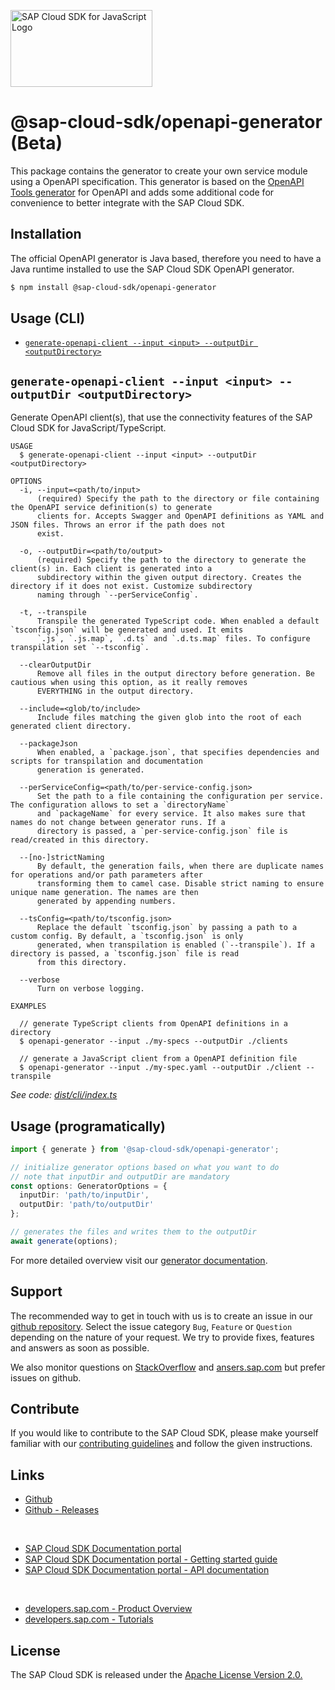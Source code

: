 <!-- sap-cloud-sdk-logo -->
<!-- This block is inserted by scripts/replace-common-readme.ts. Do not adjust it manually. -->
<a href="https://sap.com/s4sdk"><img src="https://help.sap.com/doc/2324e9c3b28748a4ae2ad08166d77675/1.0/en-US/logo-with-js.svg" alt="SAP Cloud SDK for JavaScript Logo" height="122.92" width="226.773"/></a>
<!-- sap-cloud-sdk-logo-stop -->

# @sap-cloud-sdk/openapi-generator (Beta)

This package contains the generator to create your own service module using a OpenAPI specification.
This generator is based on the [OpenAPI Tools generator](https://openapi-generator.tech/) for OpenAPI and adds some additional code for convenience to better integrate with the SAP Cloud SDK.

## Installation

The official OpenAPI generator is Java based, therefore you need to have a Java runtime installed to use the SAP Cloud SDK OpenAPI generator.

```bash
$ npm install @sap-cloud-sdk/openapi-generator
```

## Usage (CLI)

<!-- prettier-ignore-start -->
<!-- commands -->
* [`generate-openapi-client --input <input> --outputDir <outputDirectory>`](#generate-openapi-client---input-input---outputdir-outputdirectory)

## `generate-openapi-client --input <input> --outputDir <outputDirectory>`

Generate OpenAPI client(s), that use the connectivity features of the SAP Cloud SDK for JavaScript/TypeScript.

```
USAGE
  $ generate-openapi-client --input <input> --outputDir <outputDirectory>

OPTIONS
  -i, --input=<path/to/input>
      (required) Specify the path to the directory or file containing the OpenAPI service definition(s) to generate 
      clients for. Accepts Swagger and OpenAPI definitions as YAML and JSON files. Throws an error if the path does not 
      exist.

  -o, --outputDir=<path/to/output>
      (required) Specify the path to the directory to generate the client(s) in. Each client is generated into a 
      subdirectory within the given output directory. Creates the directory if it does not exist. Customize subdirectory 
      naming through `--perServiceConfig`.

  -t, --transpile
      Transpile the generated TypeScript code. When enabled a default `tsconfig.json` will be generated and used. It emits 
      `.js`, `.js.map`, `.d.ts` and `.d.ts.map` files. To configure transpilation set `--tsconfig`.

  --clearOutputDir
      Remove all files in the output directory before generation. Be cautious when using this option, as it really removes 
      EVERYTHING in the output directory.

  --include=<glob/to/include>
      Include files matching the given glob into the root of each generated client directory.

  --packageJson
      When enabled, a `package.json`, that specifies dependencies and scripts for transpilation and documentation 
      generation is generated.

  --perServiceConfig=<path/to/per-service-config.json>
      Set the path to a file containing the configuration per service. The configuration allows to set a `directoryName` 
      and `packageName` for every service. It also makes sure that names do not change between generator runs. If a 
      directory is passed, a `per-service-config.json` file is read/created in this directory.

  --[no-]strictNaming
      By default, the generation fails, when there are duplicate names for operations and/or path parameters after 
      transforming them to camel case. Disable strict naming to ensure unique name generation. The names are then 
      generated by appending numbers.

  --tsConfig=<path/to/tsconfig.json>
      Replace the default `tsconfig.json` by passing a path to a custom config. By default, a `tsconfig.json` is only 
      generated, when transpilation is enabled (`--transpile`). If a directory is passed, a `tsconfig.json` file is read 
      from this directory.

  --verbose
      Turn on verbose logging.

EXAMPLES

  // generate TypeScript clients from OpenAPI definitions in a directory
  $ openapi-generator --input ./my-specs --outputDir ./clients

  // generate a JavaScript client from a OpenAPI definition file
  $ openapi-generator --input ./my-spec.yaml --outputDir ./client --transpile
```

_See code: [dist/cli/index.ts](https://github.com/SAP/cloud-sdk-js/blob/v1.41.0/dist/cli/index.ts)_
<!-- commandsstop -->
<!-- prettier-ignore-end -->

## Usage (programatically)

```ts
import { generate } from '@sap-cloud-sdk/openapi-generator';

// initialize generator options based on what you want to do
// note that inputDir and outputDir are mandatory
const options: GeneratorOptions = {
  inputDir: 'path/to/inputDir',
  outputDir: 'path/to/outputDir'
};

// generates the files and writes them to the outputDir
await generate(options);
```

For more detailed overview visit our [generator documentation](https://sap.github.io/cloud-sdk/docs/js/features/openapi/generate-openapi-client).

<!-- sap-cloud-sdk-common-readme -->
<!-- This block is inserted by scripts/replace-common-readme.ts. Do not adjust it manually. -->
## Support

The recommended way to get in touch with us is to create an issue in our [github repository](https://github.com/SAP/cloud-sdk-js/issues).
Select the issue category `Bug`, `Feature` or `Question` depending on the nature of your request.
We try to provide fixes, features and answers as soon as possible.

We also monitor questions on [StackOverflow](https://stackoverflow.com/questions/tagged/sap-cloud-sdk?tab=Newest) and [ansers.sap.com](https://answers.sap.com/tags/73555000100800000895) but prefer issues on github.

## Contribute

If you would like to contribute to the SAP Cloud SDK, please make yourself familiar with our [contributing guidelines](https://github.com/SAP/cloud-sdk-js/blob/main/CONTRIBUTING.md) and follow the given instructions.

## Links

- [Github](https://github.com/SAP/cloud-sdk-js)
- [Github - Releases](https://github.com/SAP/cloud-sdk-js/releases)

<br>

- [SAP Cloud SDK Documentation portal](https://sap.github.io/cloud-sdk/)
- [SAP Cloud SDK Documentation portal - Getting started guide](https://sap.github.io/cloud-sdk/docs/js/getting-started)
- [SAP Cloud SDK Documentation portal - API documentation](https://sap.github.io/cloud-sdk/docs/js/api-reference-js-ts)

<br>

- [developers.sap.com - Product Overview](https://developers.sap.com/topics/cloud-sdk.html)
- [developers.sap.com - Tutorials](https://developers.sap.com/tutorial-navigator.html?tag=products:technology-platform/sap-cloud-sdk/sap-cloud-sdk&tag=topic:javascript)

## License

The SAP Cloud SDK is released under the [Apache License Version 2.0.](http://www.apache.org/licenses/)
<!-- sap-cloud-sdk-common-readme-stop -->
